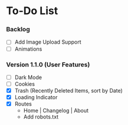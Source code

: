 # To-Do List

### Backlog
* [ ] Add Image Upload Support
* [ ] Animations

### Version 1.1.0 (User Features)
* [ ] Dark Mode
* [ ] Cookies
* [x] Trash (Recently Deleted Items, sort by Date)
* [x] Loading Indicator
* [x] Routes
  * Home | Changelog | About
  * Add robots.txt
